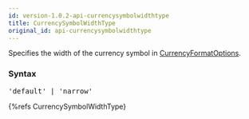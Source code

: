 ```yaml
---
id: version-1.0.2-api-currencysymbolwidthtype
title: CurrencySymbolWidthType
original_id: api-currencysymbolwidthtype
---
```


Specifies the width of the currency symbol in [CurrencyFormatOptions](api-currencyformatoptions.html).

### Syntax

<pre class="syntax">
'default' | 'narrow'
</pre>

{%refs CurrencySymbolWidthType}
